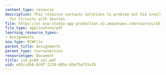 ```yaml
---
content_type: resource
description: This resource contains solutions to problem set S14 involving State Equations
  for Circuits with Sources.
file: https://ol-ocw-studio-app-production.s3.amazonaws.com/courses/16-01-unified-engineering-i-ii-iii-iv-fall-2005-spring-2006/e02ccdb88c8f1130685ab5ef5a731a76_s14_ps09_sol.pdf
file_type: application/pdf
learning_resource_types:
- Assignments
ocw_type: OCWFile
parent_title: Assignments
parent_type: CourseSection
resourcetype: Document
title: s14_ps09_sol.pdf
uid: e02ccdb8-8c8f-1130-685a-b5ef5a731a76
---
```

